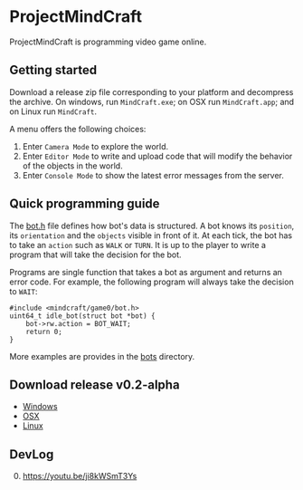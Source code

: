 # ProjectMindCraft

ProjectMindCraft is programming video game online.

## Getting started

Download a release zip file corresponding to your platform and decompress the archive.
On windows, run `MindCraft.exe`; on OSX run `MindCraft.app`; and on Linux run `MindCraft`.

A menu offers the following choices:

1. Enter `Camera Mode` to explore the world.
2. Enter `Editor Mode` to write and upload code that will modify the behavior of the objects in the world.
3. Enter `Console Mode` to show the latest error messages from the server.

## Quick programming guide

The [bot.h](./mindcraft/gam0/bot.h) file defines how bot's data is structured.
A bot knows its `position`, its `orientation` and the `objects` visible in front of it.
At each tick, the bot has to take an `action` such as `WALK` or `TURN`.
It is up to the player to write a program that will take the decision for the bot.

Programs are single function that takes a bot as argument and returns an error code.
For example, the following program will always take the decision to `WAIT`:

```
#include <mindcraft/game0/bot.h>
uint64_t idle_bot(struct bot *bot) {
	bot->rw.action = BOT_WAIT;
	return 0;
}
```

More examples are provides in the [bots](./bots) directory.

## Download release v0.2-alpha

* [Windows](https://github.com/carverdamien/ProjectMindCraft/releases/download/v0.2-alpha/windows.zip)
* [OSX](https://github.com/carverdamien/ProjectMindCraft/releases/download/v0.2-alpha/osx.zip)
* [Linux](https://github.com/carverdamien/ProjectMindCraft/releases/download/v0.2-alpha/linux.zip)

## DevLog

0. https://youtu.be/ji8kWSmT3Ys
